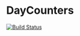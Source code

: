 # DayCounters

[![Build Status](https://github.com/rvignolo/DayCounters.jl/workflows/CI/badge.svg)](https://github.com/rvignolo/DayCounters.jl/actions)

